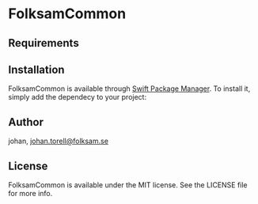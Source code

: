 # FolksamCommon


## Requirements

## Installation

FolksamCommon is available through [Swift Package Manager](https://www.swift.org/package-manager/). To install
it, simply add the dependecy to your project:


## Author

johan, johan.torell@folksam.se

## License

FolksamCommon is available under the MIT license. See the LICENSE file for more info.
